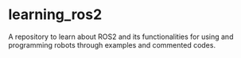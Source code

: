 # learning_ros2
A repository to learn about ROS2 and its functionalities for using and programming robots through examples and commented codes.
